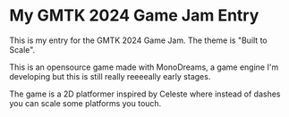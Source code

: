 My GMTK 2024 Game Jam Entry
===========================

This is my entry for the GMTK 2024 Game Jam. The theme is "Built to Scale".

This is an opensource game made with MonoDreams, a game engine I'm developing but this is still really reeeeally early stages.

The game is a 2D platformer inspired by Celeste where instead of dashes you can scale some platforms you touch.
